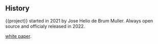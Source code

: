 ## History

{{project}} started in 2021 by Jose Helio de Brum Muller. Always open source and officialy released in 2022.

<a class="reference external" target="_blank" href="_static/files/flypipe_paper.pdf">white paper</a>.